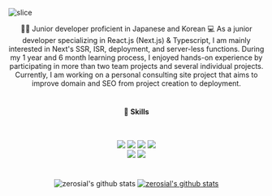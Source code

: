 ![slice](https://capsule-render.vercel.app/api?type=slice&color=auto&height=200&text=백승훈&fontAlign=70&rotate=13&fontAlignY=25&desc=front%20-end&descAlign=70.&descAlignY=44)

<div align="center">

🙌🏻 Junior developer proficient in Japanese and Korean 💻
As a junior developer specializing in React.js (Next.js) & Typescript, I am mainly interested in Next's SSR, ISR, deployment, and server-less functions. During my 1 year and 6 month learning process, I enjoyed hands-on experience by participating in more than two team projects and several individual projects. Currently, I am working on a personal consulting site project that aims to improve domain and SEO from project creation to deployment.

  </div>

#

<div align="center">
  
  📌 **Skills**
  
  <br/>
  <br/>
<img src="https://img.shields.io/badge/HTML5-E34F26?style=for-the-badge&logo=HTML5&logoColor=FFFFFF"/> <img src="https://img.shields.io/badge/CSS3-1572B6?style=for-the-badge&logo=CSS3&logoColor=FFFFFF"/> <img src="https://img.shields.io/badge/Javascript-F7DF1E?style=for-the-badge&logo=Javascript&logoColor=000000"/> <img src="https://img.shields.io/badge/Typescript-3178C6?style=for-the-badge&logo=TypeScript&logoColor=ffffff"/> <br/>
<img src="https://img.shields.io/badge/React-61DAFB?style=for-the-badge&logo=React&logoColor=000000"/> <img src="https://img.shields.io/badge/StyledComponents-DB7093?style=for-the-badge&logo=Styled-Components&logoColor=000000"/> 
  </div>
  
#

<div align="center">

![zerosial's github stats](https://github-readme-stats.vercel.app/api?username=zerosial&show_icons=true&theme=vue-dark)
[![zerosial's github stats](https://github-readme-stats.vercel.app/api/top-langs/?username=zerosial&show_icons=true&hide_border=true&theme=vue-dark&layout=compact)](https://github.com/zerosial)

</div>
